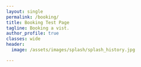 ```yaml
---
layout: single
permalink: /booking/
title: Booking Test Page
tagline: Booking a vist.
author_profile: true
classes: wide
header:
  image: /assets/images/splash/splash_history.jpg

---
```


<!-- Calendly inline widget begin -->
<div class="calendly-inline-widget" data-url="https://calendly.com/wildlabtiakitaiao?hide_landing_page_details=1&primary_color=fb0303"></div>
<script type="text/javascript" src="https://assets.calendly.com/assets/external/widget.js" async></script>
<!-- Calendly inline widget end -->


<!-- Calendly badge widget begin -->
<link href="https://assets.calendly.com/assets/external/widget.css" rel="stylesheet">
<script src="https://assets.calendly.com/assets/external/widget.js" type="text/javascript" async></script>
<script type="text/javascript">window.onload = function() { Calendly.initBadgeWidget({ url: 'https://calendly.com/wildlabtiakitaiao/saving-the-oi-workshop', text: 'Book a Session', color: '#fb0303', textColor: '#ffffff', branding: false }); }</script>
<!-- Calendly badge widget end -->